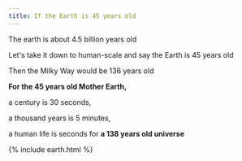 ```yaml
---
title: If the Earth is 45 years old  
---
```


The earth is about 4.5 billion years old

Let's take it down to human-scale and say the Earth is 45 years old

Then the Milky Way would be 136 years old

**For the 45 years old Mother Earth,** 

a century is 30 seconds, 

a thousand years is 5 minutes, 

a human life is seconds for **a 138 years old universe** 


{% include earth.html %}
